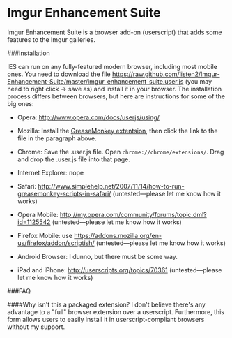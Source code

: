 Imgur Enhancement Suite
=======================

Imgur Enhancement Suite is a browser add-on (userscript) that adds some features to the Imgur galleries.

###Installation

IES can run on any fully-featured modern browser, including most mobile ones. You need to download the file https://raw.github.com/listen2/Imgur-Enhancement-Suite/master/imgur_enhancement_suite.user.js (you may need to right click -> save as) and install it in your browser. The installation process differs between browsers, but here are instructions for some of the big ones:

* Opera: http://www.opera.com/docs/userjs/using/

* Mozilla: Install the [GreaseMonkey extentsion](https://addons.mozilla.org/en-US/firefox/addon/greasemonkey/), then click the link to the file in the paragraph above.

* Chrome: Save the .user.js file. Open ``chrome://chrome/extensions/``. Drag and drop the .user.js file into that page.

* Internet Explorer: nope

* Safari: http://www.simplehelp.net/2007/11/14/how-to-run-greasemonkey-scripts-in-safari/ (untested—please let me know how it works)

* Opera Mobile: http://my.opera.com/community/forums/topic.dml?id=1125542 (untested—please let me know how it works)

* Firefox Mobile: use https://addons.mozilla.org/en-us/firefox/addon/scriptish/ (untested—please let me know how it works)

* Android Browser: I dunno, but there must be some way.

* iPad and iPhone: http://userscripts.org/topics/70361 (untested—please let me know how it works)

###FAQ

####Why isn't this a packaged extension?
I don't believe there's any advantage to a "full" browser extension over a userscript. Furthermore, this form allows users to easily install it in userscript-compliant browsers without my support.
